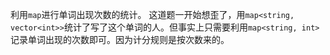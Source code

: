 利用`map`进行单词出现次数的统计。
这道题一开始想歪了，用`map<string, vector<int>>`统计了写了这个单词的人。但事实上只需要利用`map<string, int>`记录单词出现的次数即可。因为计分规则是按次数来的。